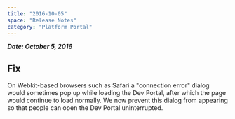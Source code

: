 ```yaml
---
title: "2016-10-05"
space: "Release Notes"
category: "Platform Portal"
---
```


***Date: October 5, 2016***

## Fix

On Webkit-based browsers such as Safari a "connection error" dialog would sometimes pop up while loading the Dev Portal, after which the page would continue to load normally. We now prevent this dialog from appearing so that people can open the Dev Portal uninterrupted.